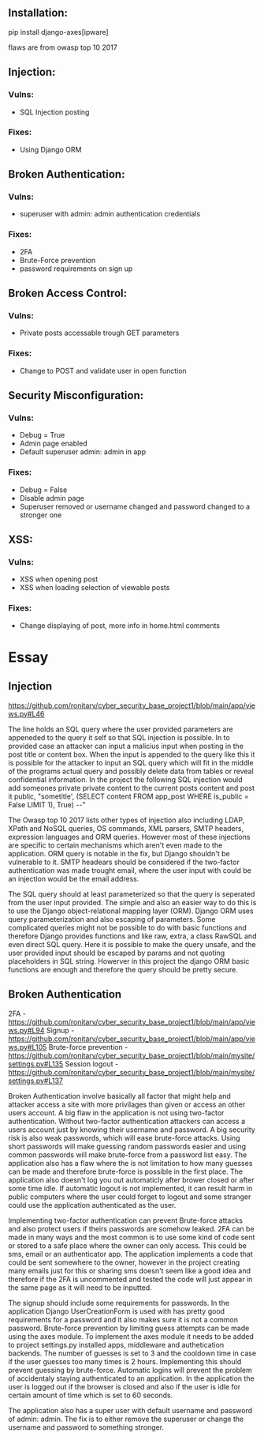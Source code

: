 ## Installation:
pip install django-axes[ipware]


flaws are from owasp top 10 2017

## Injection:
### Vulns:
- SQL Injection posting

### Fixes:
- Using Django ORM



## Broken Authentication:
### Vulns:
- superuser with admin: admin authentication credentials
### Fixes: 
- 2FA
- Brute-Force prevention
- password requirements on sign up



## Broken Access Control:
### Vulns:
- Private posts accessable trough GET parameters
### Fixes:
- Change to POST and validate user in open function




## Security Misconfiguration:
### Vulns:
- Debug = True
- Admin page enabled
- Default superuser admin: admin in app

### Fixes:
- Debug = False
- Disable admin page
- Superuser removed or username changed and password changed to a stronger one



## XSS:
### Vulns:
- XSS when opening post
- XSS when loading selection of viewable posts
### Fixes:
- Change displaying of post, more info in home.html comments

# Essay

## Injection

https://github.com/ronitarv/cyber_security_base_project1/blob/main/app/views.py#L46

The line holds an SQL query where the user provided parameters are appeneded to the query it self so that SQL injection is possible. In to provided case an attacker can input a malicius input when posting in the post title or content box. When the input is appended to the query like this it is possible for the attacker to  input an SQL query which will fit in the middle of the programs actual query and possibly delete data from tables or reveal confidential information. In the project the following SQL injection would add someones private private content to the current posts content and post it public,
"sometitle', (SELECT content FROM app_post WHERE is_public = False LIMIT 1), True) --"

The Owasp top 10 2017 lists other types of injection also including LDAP, XPath and NoSQL queries, OS commands, XML parsers, SMTP headers, expression languages and ORM queries. However most of these injections are specific to certain mechanisms which aren't even made to the application. ORM query is notable in the fix, but Django shouldn't be vulnerable to it. SMTP headears should be considered if the two-factor authentication was made trought email, where the user input with could be an injection would be the email address.

The SQL query should at least parameterized so that the query is seperated from the user input provided. The simple and also an easier way to do this is to use the Django object-relational mapping layer (ORM). Django ORM uses query parameterization and also escaping of parameters. Some complicated queries might not be possible to do with basic functions and therefore Django provides functions and like raw, extra, a class RawSQL and even direct SQL query. Here it is possible to make the query unsafe, and the user provided input should be escaped by params and not quoting placeholders in SQL string. Howerver in this project the django ORM basic functions are enough and therefore the query should be pretty secure.

## Broken Authentication

2FA - https://github.com/ronitarv/cyber_security_base_project1/blob/main/app/views.py#L94
Signup - https://github.com/ronitarv/cyber_security_base_project1/blob/main/app/views.py#L105
Brute-force prevention - https://github.com/ronitarv/cyber_security_base_project1/blob/main/mysite/settings.py#L135
Session logout - https://github.com/ronitarv/cyber_security_base_project1/blob/main/mysite/settings.py#L137


Broken Authentication involve basically all factor that might help and attacker access a site with more privilages than given or access an other users account. A big flaw in the application is not using two-factor authentication. Without two-factor authentication attackers can access a users account just by knowing their username and password. A big security risk is also weak passwords, which will ease brute-force attacks. Using short passwords will make guessing random passwords easier and using common passwords will make brute-force from a password list easy. The application also has a flaw where the is not limitation to how many guesses can be made and therefore brute-force is possible in the first place. The application also doesn't log you out automaticly after brower closed or after some time idle. If automatic logout is not implemented, it can result harm in public computers where the user could forget to logout and some stranger could use the application authenticated as the user.

Implementing two-factor authentication can prevent Brute-force attacks and also protect users if theirs passwords are somehow leaked. 2FA can be made in many ways and the most common is to use some kind of code sent or stored to a safe place where the owner can only access. This could be sms, email or an authenticator app. The application implements a code that could be sent somewhere to the owner, however in the project creating many emails just for this or sharing sms doesn't seem like a good idea and therefore if the 2FA is uncommented and tested the code will just appear in the same page as it will need to be inputted.

The signup should include some requirements for passwords. In the application Django UserCreationForm is used with has pretty good requirements for a password and it also makes sure it is not a common password. Brute-force prevention by limiting guess attempts can be made using the axes module. To implement the axes module it needs to be added to project settings.py installed apps, middleware and authetication backends. The number of guesses is set to 3 and the cooldown time in case if the user guesses too many times is 2 hours. Implementing this should prevent guessing by brute-force. Automatic logins will prevent the problem of accidentaly staying authenticated to an application. In the application the user is logged out if the browser is closed and also if the user is idle for certain amount of time which is set to 60 seconds.

The application also has a super user with default username and password of admin: admin. The fix is to either remove the superuser or change the username and password to something stronger.